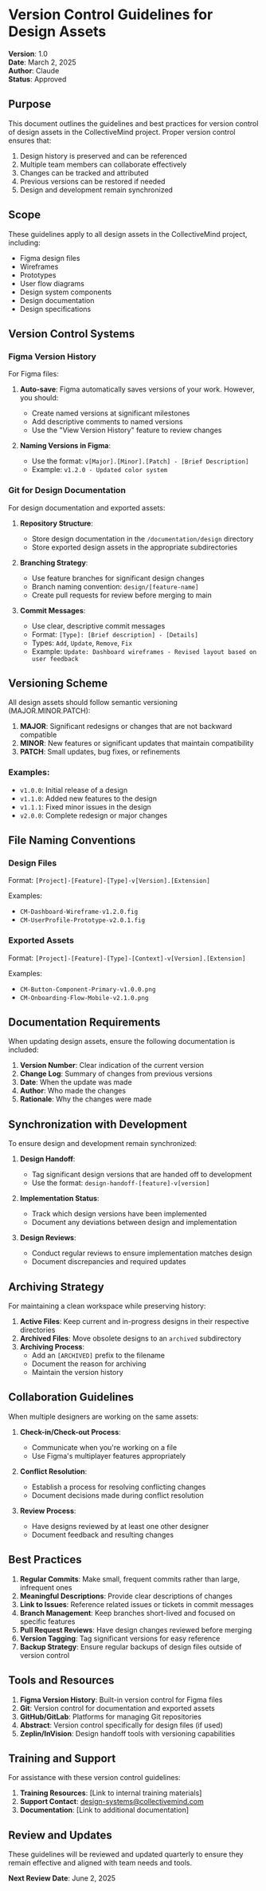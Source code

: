 # Version Control Guidelines for Design Assets

**Version**: 1.0  
**Date**: March 2, 2025  
**Author**: Claude  
**Status**: Approved

## Purpose

This document outlines the guidelines and best practices for version control of design assets in the CollectiveMind project. Proper version control ensures that:

1. Design history is preserved and can be referenced
2. Multiple team members can collaborate effectively
3. Changes can be tracked and attributed
4. Previous versions can be restored if needed
5. Design and development remain synchronized

## Scope

These guidelines apply to all design assets in the CollectiveMind project, including:

- Figma design files
- Wireframes
- Prototypes
- User flow diagrams
- Design system components
- Design documentation
- Design specifications

## Version Control Systems

### Figma Version History

For Figma files:

1. **Auto-save**: Figma automatically saves versions of your work. However, you should:
   - Create named versions at significant milestones
   - Add descriptive comments to named versions
   - Use the "View Version History" feature to review changes

2. **Naming Versions in Figma**:
   - Use the format: `v[Major].[Minor].[Patch] - [Brief Description]`
   - Example: `v1.2.0 - Updated color system`

### Git for Design Documentation

For design documentation and exported assets:

1. **Repository Structure**:
   - Store design documentation in the `/documentation/design` directory
   - Store exported design assets in the appropriate subdirectories

2. **Branching Strategy**:
   - Use feature branches for significant design changes
   - Branch naming convention: `design/[feature-name]`
   - Create pull requests for review before merging to main

3. **Commit Messages**:
   - Use clear, descriptive commit messages
   - Format: `[Type]: [Brief description] - [Details]`
   - Types: `Add`, `Update`, `Remove`, `Fix`
   - Example: `Update: Dashboard wireframes - Revised layout based on user feedback`

## Versioning Scheme

All design assets should follow semantic versioning (MAJOR.MINOR.PATCH):

1. **MAJOR**: Significant redesigns or changes that are not backward compatible
2. **MINOR**: New features or significant updates that maintain compatibility
3. **PATCH**: Small updates, bug fixes, or refinements

### Examples:

- `v1.0.0`: Initial release of a design
- `v1.1.0`: Added new features to the design
- `v1.1.1`: Fixed minor issues in the design
- `v2.0.0`: Complete redesign or major changes

## File Naming Conventions

### Design Files

Format: `[Project]-[Feature]-[Type]-v[Version].[Extension]`

Examples:
- `CM-Dashboard-Wireframe-v1.2.0.fig`
- `CM-UserProfile-Prototype-v2.0.1.fig`

### Exported Assets

Format: `[Project]-[Feature]-[Type]-[Context]-v[Version].[Extension]`

Examples:
- `CM-Button-Component-Primary-v1.0.0.png`
- `CM-Onboarding-Flow-Mobile-v2.1.0.png`

## Documentation Requirements

When updating design assets, ensure the following documentation is included:

1. **Version Number**: Clear indication of the current version
2. **Change Log**: Summary of changes from previous versions
3. **Date**: When the update was made
4. **Author**: Who made the changes
5. **Rationale**: Why the changes were made

## Synchronization with Development

To ensure design and development remain synchronized:

1. **Design Handoff**:
   - Tag significant design versions that are handed off to development
   - Use the format: `design-handoff-[feature]-v[version]`

2. **Implementation Status**:
   - Track which design versions have been implemented
   - Document any deviations between design and implementation

3. **Design Reviews**:
   - Conduct regular reviews to ensure implementation matches design
   - Document discrepancies and required updates

## Archiving Strategy

For maintaining a clean workspace while preserving history:

1. **Active Files**: Keep current and in-progress designs in their respective directories
2. **Archived Files**: Move obsolete designs to an `archived` subdirectory
3. **Archiving Process**:
   - Add an `[ARCHIVED]` prefix to the filename
   - Document the reason for archiving
   - Maintain the version history

## Collaboration Guidelines

When multiple designers are working on the same assets:

1. **Check-in/Check-out Process**:
   - Communicate when you're working on a file
   - Use Figma's multiplayer features appropriately

2. **Conflict Resolution**:
   - Establish a process for resolving conflicting changes
   - Document decisions made during conflict resolution

3. **Review Process**:
   - Have designs reviewed by at least one other designer
   - Document feedback and resulting changes

## Best Practices

1. **Regular Commits**: Make small, frequent commits rather than large, infrequent ones
2. **Meaningful Descriptions**: Provide clear descriptions of changes
3. **Link to Issues**: Reference related issues or tickets in commit messages
4. **Branch Management**: Keep branches short-lived and focused on specific features
5. **Pull Request Reviews**: Have design changes reviewed before merging
6. **Version Tagging**: Tag significant versions for easy reference
7. **Backup Strategy**: Ensure regular backups of design files outside of version control

## Tools and Resources

1. **Figma Version History**: Built-in version control for Figma files
2. **Git**: Version control for documentation and exported assets
3. **GitHub/GitLab**: Platforms for managing Git repositories
4. **Abstract**: Version control specifically for design files (if used)
5. **Zeplin/InVision**: Design handoff tools with versioning capabilities

## Training and Support

For assistance with these version control guidelines:

1. **Training Resources**: [Link to internal training materials]
2. **Support Contact**: design-systems@collectivemind.com
3. **Documentation**: [Link to additional documentation]

## Review and Updates

These guidelines will be reviewed and updated quarterly to ensure they remain effective and aligned with team needs and tools.

**Next Review Date**: June 2, 2025 